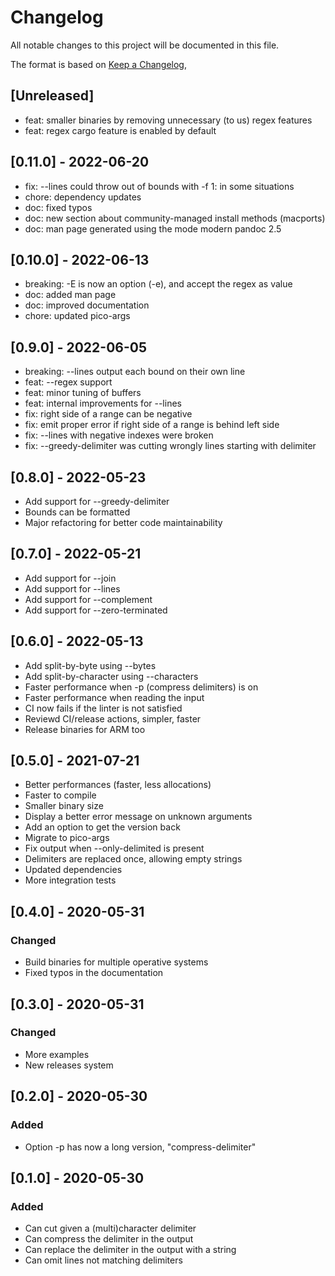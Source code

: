 # Changelog

All notable changes to this project will be documented in this file.

The format is based on [Keep a Changelog](https://keepachangelog.com/en/1.0.0/),

## [Unreleased]

- feat: smaller binaries by removing unnecessary (to us) regex features
- feat: regex cargo feature is enabled by default

## [0.11.0] - 2022-06-20

- fix: --lines could throw out of bounds with -f 1: in some situations
- chore: dependency updates
- doc: fixed typos
- doc: new section about community-managed install methods (macports)
- doc: man page generated using the mode modern pandoc 2.5

## [0.10.0] - 2022-06-13

- breaking: -E is now an option (-e), and accept the regex as value
- doc: added man page
- doc: improved documentation
- chore: updated pico-args

## [0.9.0] - 2022-06-05

- breaking: --lines output each bound on their own line
- feat: --regex support
- feat: minor tuning of buffers
- feat: internal improvements for --lines
- fix: right side of a range can be negative
- fix: emit proper error if right side of a range is behind left side
- fix: --lines with negative indexes were broken
- fix: --greedy-delimiter was cutting wrongly lines starting with delimiter

## [0.8.0] - 2022-05-23

- Add support for --greedy-delimiter
- Bounds can be formatted
- Major refactoring for better code maintainability

## [0.7.0] - 2022-05-21

- Add support for --join
- Add support for --lines
- Add support for --complement
- Add support for --zero-terminated

## [0.6.0] - 2022-05-13

- Add split-by-byte using --bytes
- Add split-by-character using --characters
- Faster performance when -p (compress delimiters) is on
- Faster performance when reading the input
- CI now fails if the linter is not satisfied
- Reviewd CI/release actions, simpler, faster
- Release binaries for ARM too

## [0.5.0] - 2021-07-21

- Better performances (faster, less allocations)
- Faster to compile
- Smaller binary size
- Display a better error message on unknown arguments
- Add an option to get the version back
- Migrate to pico-args
- Fix output when --only-delimited is present
- Delimiters are replaced once, allowing empty strings
- Updated dependencies
- More integration tests

## [0.4.0] - 2020-05-31

### Changed
- Build binaries for multiple operative systems
- Fixed typos in the documentation

## [0.3.0] - 2020-05-31

### Changed
- More examples
- New releases system

## [0.2.0] - 2020-05-30

### Added

- Option -p has now a long version, "compress-delimiter"

## [0.1.0] - 2020-05-30

### Added

- Can cut given a (multi)character delimiter
- Can compress the delimiter in the output
- Can replace the delimiter in the output with a string
- Can omit lines not matching delimiters

